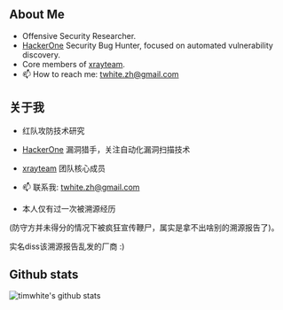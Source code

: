 ## About Me

- Offensive Security Researcher.
- [HackerOne](https://hackerone.com/timwhite) Security Bug Hunter, focused on automated vulnerability discovery.
- Core members of [xrayteam](https://xray.cool/team/).
- 📫 How to reach me: twhite.zh@gmail.com

## 关于我

- 红队攻防技术研究
- [HackerOne](https://hackerone.com/timwhite) 漏洞猎手，关注自动化漏洞扫描技术
- [xrayteam](https://xray.cool/team/) 团队核心成员
- 📫 联系我: twhite.zh@gmail.com

- 本人仅有过一次被溯源经历

(防守方并未得分的情况下被疯狂宣传鞭尸，属实是拿不出啥别的溯源报告了)。

实名diss该溯源报告乱发的厂商 :)

## Github stats
![timwhite's github stats](https://github-readme-stats.vercel.app/api?username=timwhitez&count_private=true&show_icons=true)


